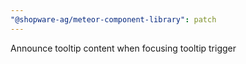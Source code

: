 ```yaml
---
"@shopware-ag/meteor-component-library": patch
---
```


Announce tooltip content when focusing tooltip trigger
